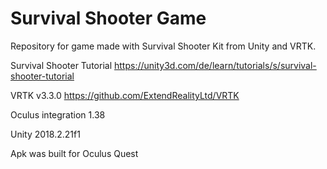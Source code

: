 # Survival Shooter Game
Repository for game made with Survival Shooter Kit from Unity and VRTK.

Survival Shooter Tutorial
https://unity3d.com/de/learn/tutorials/s/survival-shooter-tutorial

VRTK v3.3.0
https://github.com/ExtendRealityLtd/VRTK

Oculus integration 1.38

Unity 2018.2.21f1

Apk was built for Oculus Quest
